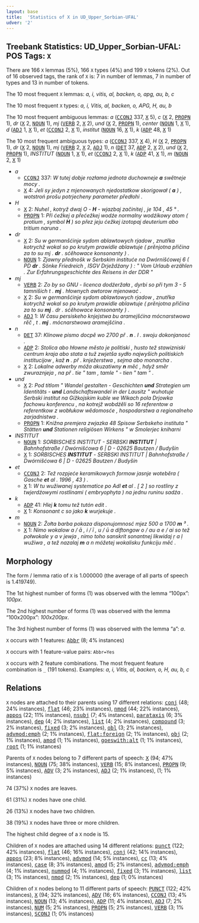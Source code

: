 ```yaml
---
layout: base
title:  'Statistics of X in UD_Upper_Sorbian-UFAL'
udver: '2'
---
```


## Treebank Statistics: UD_Upper_Sorbian-UFAL: POS Tags: `X`

There are 166 `X` lemmas (5%), 166 `X` types (4%) and 199 `X` tokens (2%).
Out of 16 observed tags, the rank of `X` is: 7 in number of lemmas, 7 in number of types and 13 in number of tokens.

The 10 most frequent `X` lemmas: <em>a, i, vitis, al, backen, o, apg, au, b, c</em>

The 10 most frequent `X` types:  <em>a, i, Vitis, al, backen, o, APG, H, au, b</em>

The 10 most frequent ambiguous lemmas: <em>a</em> (<tt><a href="hsb_ufal-pos-CCONJ.html">CCONJ</a></tt> 337, <tt><a href="hsb_ufal-pos-X.html">X</a></tt> 5), <em>c</em> (<tt><a href="hsb_ufal-pos-X.html">X</a></tt> 2, <tt><a href="hsb_ufal-pos-PROPN.html">PROPN</a></tt> 1), <em>dr</em> (<tt><a href="hsb_ufal-pos-X.html">X</a></tt> 2, <tt><a href="hsb_ufal-pos-NOUN.html">NOUN</a></tt> 1), <em>mj</em> (<tt><a href="hsb_ufal-pos-VERB.html">VERB</a></tt> 2, <tt><a href="hsb_ufal-pos-X.html">X</a></tt> 2), <em>und</em> (<tt><a href="hsb_ufal-pos-X.html">X</a></tt> 2, <tt><a href="hsb_ufal-pos-PROPN.html">PROPN</a></tt> 1), <em>center</em> (<tt><a href="hsb_ufal-pos-NOUN.html">NOUN</a></tt> 1, <tt><a href="hsb_ufal-pos-X.html">X</a></tt> 1), <em>d</em> (<tt><a href="hsb_ufal-pos-ADJ.html">ADJ</a></tt> 1, <tt><a href="hsb_ufal-pos-X.html">X</a></tt> 1), <em>et</em> (<tt><a href="hsb_ufal-pos-CCONJ.html">CCONJ</a></tt> 2, <tt><a href="hsb_ufal-pos-X.html">X</a></tt> 1), <em>institut</em> (<tt><a href="hsb_ufal-pos-NOUN.html">NOUN</a></tt> 16, <tt><a href="hsb_ufal-pos-X.html">X</a></tt> 1), <em>k</em> (<tt><a href="hsb_ufal-pos-ADP.html">ADP</a></tt> 48, <tt><a href="hsb_ufal-pos-X.html">X</a></tt> 1)

The 10 most frequent ambiguous types:  <em>a</em> (<tt><a href="hsb_ufal-pos-CCONJ.html">CCONJ</a></tt> 337, <tt><a href="hsb_ufal-pos-X.html">X</a></tt> 4), <em>H</em> (<tt><a href="hsb_ufal-pos-X.html">X</a></tt> 2, <tt><a href="hsb_ufal-pos-PROPN.html">PROPN</a></tt> 1), <em>dr</em> (<tt><a href="hsb_ufal-pos-X.html">X</a></tt> 2, <tt><a href="hsb_ufal-pos-NOUN.html">NOUN</a></tt> 1), <em>mj</em> (<tt><a href="hsb_ufal-pos-VERB.html">VERB</a></tt> 2, <tt><a href="hsb_ufal-pos-X.html">X</a></tt> 2, <tt><a href="hsb_ufal-pos-ADJ.html">ADJ</a></tt> 1), <em>n</em> (<tt><a href="hsb_ufal-pos-DET.html">DET</a></tt> 37, <tt><a href="hsb_ufal-pos-ADP.html">ADP</a></tt> 2, <tt><a href="hsb_ufal-pos-X.html">X</a></tt> 2), <em>und</em> (<tt><a href="hsb_ufal-pos-X.html">X</a></tt> 2, <tt><a href="hsb_ufal-pos-PROPN.html">PROPN</a></tt> 1), <em>INSTITUT</em> (<tt><a href="hsb_ufal-pos-NOUN.html">NOUN</a></tt> 1, <tt><a href="hsb_ufal-pos-X.html">X</a></tt> 1), <em>et</em> (<tt><a href="hsb_ufal-pos-CCONJ.html">CCONJ</a></tt> 2, <tt><a href="hsb_ufal-pos-X.html">X</a></tt> 1), <em>k</em> (<tt><a href="hsb_ufal-pos-ADP.html">ADP</a></tt> 41, <tt><a href="hsb_ufal-pos-X.html">X</a></tt> 1), <em>m</em> (<tt><a href="hsb_ufal-pos-NOUN.html">NOUN</a></tt> 2, <tt><a href="hsb_ufal-pos-X.html">X</a></tt> 1)


* <em>a</em>
  * <tt><a href="hsb_ufal-pos-CCONJ.html">CCONJ</a></tt> 337: <em>W tutej dobje rozłama jednota duchowneje <b>a</b> swětneje mocy .</em>
  * <tt><a href="hsb_ufal-pos-X.html">X</a></tt> 4: <em>Jeli sy jedyn z mjenowanych njedostatkow skorigował ( <b>a</b> ) , wotstroń prošu potrjecheny parameter předłohi .</em>
* <em>H</em>
  * <tt><a href="hsb_ufal-pos-X.html">X</a></tt> 2: <em>Nuhel , kotryž dwaj O - <b>H</b> - wjazbaj začinitej , je 104 , 45 ° .</em>
  * <tt><a href="hsb_ufal-pos-PROPN.html">PROPN</a></tt> 1: <em>Při ćežkej a přećežkej wodźe normalny wodźikowy atom ( protium , symbol <b>H</b> ) so přez jeju ćežkej izotopaj deuterium abo tritium naruna .</em>
* <em>dr</em>
  * <tt><a href="hsb_ufal-pos-X.html">X</a></tt> 2: <em>Su w germanšćinje sydom ablawtowych rjadow , znutřka kotrychž wokal so po krutym prawidle ablawtuje ( prěnjotna přičina za to su mj . <b>dr</b> . sćěhowace konsonanty ) .</em>
  * <tt><a href="hsb_ufal-pos-NOUN.html">NOUN</a></tt> 1: <em>Zjawny přednošk w Serbskim instituće na Dwórnišćowej 6 ( PD <b>dr</b> . Sönke Friedreich , ISGV Drježdźany ) : " Vom Urlaub erzählen . Zur Erfahrungsgeschichte des Reisens in der DDR "</em>
* <em>mj</em>
  * <tt><a href="hsb_ufal-pos-VERB.html">VERB</a></tt> 2: <em>Zo by so GNU - licenca dodźeržała , dyrbi so při tym 3 - 5 tamnišich t . <b>mj</b> . hłownych awtorow mjenować .</em>
  * <tt><a href="hsb_ufal-pos-X.html">X</a></tt> 2: <em>Su w germanšćinje sydom ablawtowych rjadow , znutřka kotrychž wokal so po krutym prawidle ablawtuje ( prěnjotna přičina za to su <b>mj</b> . dr . sćěhowace konsonanty ) .</em>
  * <tt><a href="hsb_ufal-pos-ADJ.html">ADJ</a></tt> 1: <em>W času persiskeho knjejstwa bu aramejšćina mócnarstwowa rěč , t . <b>mj</b> . mócnarstwowa aramejšćina .</em>
* <em>n</em>
  * <tt><a href="hsb_ufal-pos-DET.html">DET</a></tt> 37: <em>Klinowe pismo docpě wo 2700 př . <b>n</b> . l . swoju dokonjanosć .</em>
  * <tt><a href="hsb_ufal-pos-ADP.html">ADP</a></tt> 2: <em>Stolica abo hłowne město je politiski , husto tež stawizniski centrum kraja abo stata a tuž zwjetša sydło najwyšich politiskich institucijow , kaž <b>n</b> . př . knježerstwa , sejma abo monarcha .</em>
  * <tt><a href="hsb_ufal-pos-X.html">X</a></tt> 2: <em>Lokalne adwerby móža akuzatiwny <b>n</b> měć , hdyž směr zwuraznjeja , na př . tie " tam , tamle " - tien " tam " .</em>
* <em>und</em>
  * <tt><a href="hsb_ufal-pos-X.html">X</a></tt> 2: <em>Pod titlom " Wandel gestalten - Geschichten <b>und</b> Strategien um Identitäts - <b>und</b> Landschaftswandel in der Lausitz " wuhotuje Serbski institut na Gižkojskim kuble we Wikach pola Drjowka fachowu konferencu , na kotrejž wobdźěli so 16 referentow a referentkow z wobłukow wědomosće , hospodarstwa a regionalneho zarjadnistwa .</em>
  * <tt><a href="hsb_ufal-pos-PROPN.html">PROPN</a></tt> 1: <em>Knižna premjera zwjazka 48 Spisow Serbskeho instituta " Stätten <b>und</b> Stationen religiösen Wirkens " w Smolerjec kniharni</em>
* <em>INSTITUT</em>
  * <tt><a href="hsb_ufal-pos-NOUN.html">NOUN</a></tt> 1: <em>SORBISCHES INSTITUT - SERBSKI <b>INSTITUT</b> | Bahnhofstraße / Dwórnišćowa 6 | D - 02625 Bautzen / Budyšin</em>
  * <tt><a href="hsb_ufal-pos-X.html">X</a></tt> 1: <em>SORBISCHES <b>INSTITUT</b> - SERBSKI INSTITUT | Bahnhofstraße / Dwórnišćowa 6 | D - 02625 Bautzen / Budyšin</em>
* <em>et</em>
  * <tt><a href="hsb_ufal-pos-CCONJ.html">CCONJ</a></tt> 2: <em>Tež rozpjeće keramikowych formow jasnje woteběra ( Gasche <b>et</b> al . 1996 , 43 ) .</em>
  * <tt><a href="hsb_ufal-pos-X.html">X</a></tt> 1: <em>W tu wužiwanej systematice po Adl <b>et</b> al . [ 2 ] so rostliny z twjerdźowymi rostlinami ( embryophyta ) na jednu runinu sadźa .</em>
* <em>k</em>
  * <tt><a href="hsb_ufal-pos-ADP.html">ADP</a></tt> 41: <em>Hlej <b>k</b> tomu tež tutón edit .</em>
  * <tt><a href="hsb_ufal-pos-X.html">X</a></tt> 1: <em>Konsonant c so jako <b>k</b> wurjekuje .</em>
* <em>m</em>
  * <tt><a href="hsb_ufal-pos-NOUN.html">NOUN</a></tt> 2: <em>Žołta barba pokaza disponujomnosć mjez 500 a 1700 <b>m</b> ³ .</em>
  * <tt><a href="hsb_ufal-pos-X.html">X</a></tt> 1: <em>Nimo wokalow a / ā , i / ī , u / ū a diftongow o / au a e / ai so tež połwokale y a v jewja , nimo toho sanskrit sonantnej likwidaj ṛ a ḷ wužiwa , a tež nazalaj <b>m</b> a n móžetej wokalisku funkciju měć .</em>

## Morphology

The form / lemma ratio of `X` is 1.000000 (the average of all parts of speech is 1.419749).

The 1st highest number of forms (1) was observed with the lemma “100px”: <em>100px</em>.

The 2nd highest number of forms (1) was observed with the lemma “100x200px”: <em>100x200px</em>.

The 3rd highest number of forms (1) was observed with the lemma “a”: <em>a</em>.

`X` occurs with 1 features: <tt><a href="hsb_ufal-feat-Abbr.html">Abbr</a></tt> (8; 4% instances)

`X` occurs with 1 feature-value pairs: `Abbr=Yes`

`X` occurs with 2 feature combinations.
The most frequent feature combination is `_` (191 tokens).
Examples: <em>a, i, Vitis, al, backen, o, H, au, b, c</em>


## Relations

`X` nodes are attached to their parents using 17 different relations: <tt><a href="hsb_ufal-dep-conj.html">conj</a></tt> (48; 24% instances), <tt><a href="hsb_ufal-dep-flat.html">flat</a></tt> (46; 23% instances), <tt><a href="hsb_ufal-dep-nmod.html">nmod</a></tt> (44; 22% instances), <tt><a href="hsb_ufal-dep-appos.html">appos</a></tt> (22; 11% instances), <tt><a href="hsb_ufal-dep-nsubj.html">nsubj</a></tt> (7; 4% instances), <tt><a href="hsb_ufal-dep-parataxis.html">parataxis</a></tt> (6; 3% instances), <tt><a href="hsb_ufal-dep-dep.html">dep</a></tt> (4; 2% instances), <tt><a href="hsb_ufal-dep-list.html">list</a></tt> (4; 2% instances), <tt><a href="hsb_ufal-dep-compound.html">compound</a></tt> (3; 2% instances), <tt><a href="hsb_ufal-dep-fixed.html">fixed</a></tt> (3; 2% instances), <tt><a href="hsb_ufal-dep-obl.html">obl</a></tt> (3; 2% instances), <tt><a href="hsb_ufal-dep-advmod-emph.html">advmod:emph</a></tt> (2; 1% instances), <tt><a href="hsb_ufal-dep-flat-foreign.html">flat:foreign</a></tt> (2; 1% instances), <tt><a href="hsb_ufal-dep-obj.html">obj</a></tt> (2; 1% instances), <tt><a href="hsb_ufal-dep-amod.html">amod</a></tt> (1; 1% instances), <tt><a href="hsb_ufal-dep-goeswith-alt.html">goeswith:alt</a></tt> (1; 1% instances), <tt><a href="hsb_ufal-dep-root.html">root</a></tt> (1; 1% instances)

Parents of `X` nodes belong to 7 different parts of speech: <tt><a href="hsb_ufal-pos-X.html">X</a></tt> (94; 47% instances), <tt><a href="hsb_ufal-pos-NOUN.html">NOUN</a></tt> (75; 38% instances), <tt><a href="hsb_ufal-pos-VERB.html">VERB</a></tt> (15; 8% instances), <tt><a href="hsb_ufal-pos-PROPN.html">PROPN</a></tt> (9; 5% instances), <tt><a href="hsb_ufal-pos-ADV.html">ADV</a></tt> (3; 2% instances), <tt><a href="hsb_ufal-pos-ADJ.html">ADJ</a></tt> (2; 1% instances),  (1; 1% instances)

74 (37%) `X` nodes are leaves.

61 (31%) `X` nodes have one child.

26 (13%) `X` nodes have two children.

38 (19%) `X` nodes have three or more children.

The highest child degree of a `X` node is 15.

Children of `X` nodes are attached using 14 different relations: <tt><a href="hsb_ufal-dep-punct.html">punct</a></tt> (122; 42% instances), <tt><a href="hsb_ufal-dep-flat.html">flat</a></tt> (46; 16% instances), <tt><a href="hsb_ufal-dep-conj.html">conj</a></tt> (42; 14% instances), <tt><a href="hsb_ufal-dep-appos.html">appos</a></tt> (23; 8% instances), <tt><a href="hsb_ufal-dep-advmod.html">advmod</a></tt> (14; 5% instances), <tt><a href="hsb_ufal-dep-cc.html">cc</a></tt> (13; 4% instances), <tt><a href="hsb_ufal-dep-case.html">case</a></tt> (8; 3% instances), <tt><a href="hsb_ufal-dep-amod.html">amod</a></tt> (5; 2% instances), <tt><a href="hsb_ufal-dep-advmod-emph.html">advmod:emph</a></tt> (4; 1% instances), <tt><a href="hsb_ufal-dep-nummod.html">nummod</a></tt> (4; 1% instances), <tt><a href="hsb_ufal-dep-fixed.html">fixed</a></tt> (3; 1% instances), <tt><a href="hsb_ufal-dep-list.html">list</a></tt> (3; 1% instances), <tt><a href="hsb_ufal-dep-nmod.html">nmod</a></tt> (2; 1% instances), <tt><a href="hsb_ufal-dep-dep.html">dep</a></tt> (1; 0% instances)

Children of `X` nodes belong to 11 different parts of speech: <tt><a href="hsb_ufal-pos-PUNCT.html">PUNCT</a></tt> (122; 42% instances), <tt><a href="hsb_ufal-pos-X.html">X</a></tt> (94; 32% instances), <tt><a href="hsb_ufal-pos-ADV.html">ADV</a></tt> (16; 6% instances), <tt><a href="hsb_ufal-pos-CCONJ.html">CCONJ</a></tt> (13; 4% instances), <tt><a href="hsb_ufal-pos-NOUN.html">NOUN</a></tt> (13; 4% instances), <tt><a href="hsb_ufal-pos-ADP.html">ADP</a></tt> (11; 4% instances), <tt><a href="hsb_ufal-pos-ADJ.html">ADJ</a></tt> (7; 2% instances), <tt><a href="hsb_ufal-pos-NUM.html">NUM</a></tt> (5; 2% instances), <tt><a href="hsb_ufal-pos-PROPN.html">PROPN</a></tt> (5; 2% instances), <tt><a href="hsb_ufal-pos-VERB.html">VERB</a></tt> (3; 1% instances), <tt><a href="hsb_ufal-pos-SCONJ.html">SCONJ</a></tt> (1; 0% instances)

